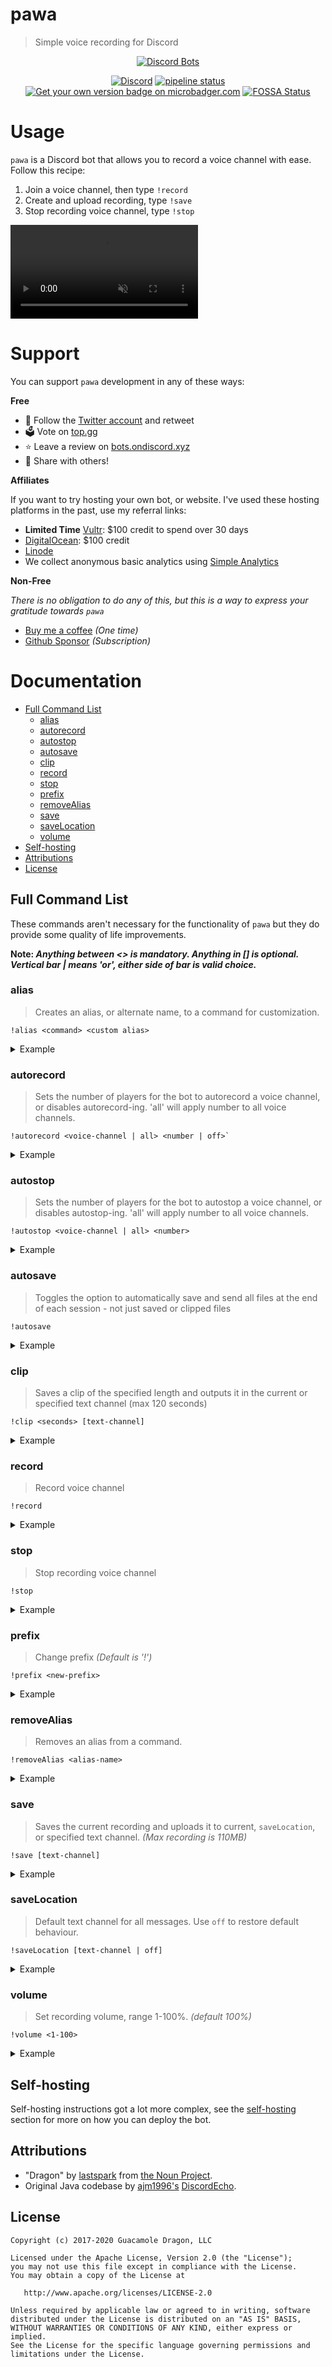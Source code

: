 # pawa
> Simple voice recording for Discord

<div align="center">
  <a href="https://discordbots.org/bot/338897906524225538">
    <img src="https://discordbots.org/api/widget/338897906524225538.png" alt="Discord Bots" />
  </a>

  [![Discord](https://discordapp.com/api/guilds/408795211901173762/widget.png)](https://discord.gg/gkvsNw8)
  [![pipeline status](https://gitlab.com/pawabot/pawa/badges/master/pipeline.svg)](https://gitlab.com/pawabot/pawa/commits/master)
  [![Get your own version badge on microbadger.com](https://images.microbadger.com/badges/version/gdragon/throw-voice.svg)](https://microbadger.com/images/gdragon/throw-voice)
  [![FOSSA Status](https://app.fossa.io/api/projects/git%2Bgitlab.com%2Fpawabot%2Fpawa.svg?type=shield)](https://app.fossa.io/projects/git%2Bgitlab.com%2Fpawabot%2Fpawa?ref=badge_shield)

</div>

# Usage

`pawa` is a Discord bot that allows you to record a voice channel with ease. Follow this recipe:

1. Join a voice channel, then type `!record`
1. Create and upload recording, type `!save`
1. Stop recording voice channel, type `!stop`

<video loop muted controls>
  <source src="./assets/features/pawa-howto.webm" type="video/webm">
  <source src="./assets/features/pawa-howto.mp4" type="video/mp4">
</video>

# Support

You can support `pawa` development in any of these ways:

**Free**

* 🐤 Follow the [Twitter account](https://twitter.com/pawa_bot) and retweet
* 🗳️ Vote on [top.gg](https://top.gg/bot/pawa/vote)
* ⭐ Leave a review on [bots.ondiscord.xyz](https://bots.ondiscord.xyz/bots/338897906524225538)
* 🔄 Share with others!

**Affiliates**

If you want to try hosting your own bot, or website. I've used these hosting platforms in the past, use my referral links:

* **Limited Time** [Vultr](https://www.vultr.com/?ref=8483036-6G): $100 credit to spend over 30 days
* [DigitalOcean](https://m.do.co/c/d2af1fbee897): $100 credit
* [Linode](https://www.linode.com/?r=e655d87b0d382f2922e75de841b2f19d7403e2ca)
* We collect anonymous basic analytics using [Simple Analytics](https://referral.simpleanalytics.com/pawa)

**Non-Free**

_There is no obligation to do any of this, but this is a way to express your gratitude towards `pawa`_

* [Buy me a coffee](https://ko-fi.com/L3L215SZC) _(One time)_
* [Github Sponsor](https://github.com/sponsors/jvtrigueros) _(Subscription)_

<!-- START doctoc generated TOC please keep comment here to allow auto update -->
<!-- DON'T EDIT THIS SECTION, INSTEAD RE-RUN doctoc TO UPDATE -->
# Documentation

- [Full Command List](#full-command-list)
    - [alias](#alias)
    - [autorecord](#autorecord)
    - [autostop](#autostop)
    - [autosave](#autosave)
    - [clip](#clip)
    - [record](#record)
    - [stop](#stop)
    - [prefix](#prefix)
    - [removeAlias](#removealias)
    - [save](#save)
    - [saveLocation](#savelocation)
    - [volume](#volume)
- [Self-hosting](#self-hosting)
- [Attributions](#attributions)
- [License](#license)

<!-- END doctoc generated TOC please keep comment here to allow auto update -->

## Full Command List

These commands aren't necessary for the functionality of `pawa` but they do provide some quality of life improvements.

**Note: _Anything between <> is mandatory. Anything in [] is optional. Vertical bar | means 'or', either side of bar is valid choice._**

### alias
> Creates an alias, or alternate name, to a command for customization.

```
!alias <command> <custom alias>
```
<details>
  <summary>Example</summary>

  ```
  !alias record r
  ```
</details>

### autorecord
> Sets the number of players for the bot to autorecord a voice channel, or disables autorecord-ing. 'all' will apply number to all voice channels.

```
!autorecord <voice-channel | all> <number | off>`
```
<details>
  <summary>Example</summary>

  ```
  !autorecord bot-testing 10
  !autorecord bot-testing off
  !autorecord all 3
  !autorecord all off
  ```
</details>

### autostop
> Sets the number of players for the bot to autostop a voice channel, or disables autostop-ing. 'all' will apply number to all voice channels.    

```
!autostop <voice-channel | all> <number>
```
<details>
  <summary>Example</summary>

  ```
  !autostop bot-testing 10
  !autostop bot-testing off
  !autostop all 3
  !autostop all off
  ```
</details>

### autosave
> Toggles the option to automatically save and send all files at the end of each session - not just saved or clipped files

```
!autosave
```
<details>
  <summary>Example</summary>

  ```
  !autosave
  ```
</details>

### clip
> Saves a clip of the specified length and outputs it in the current or specified text channel (max 120 seconds)

```
!clip <seconds> [text-channel]
```
<details>
  <summary>Example</summary>

  ```
  !clip 10
  !clip 10 bot-testing
  ```
</details>

### record
> Record voice channel

```
!record
```
<details>
  <summary>Example</summary>

  ```
  !record
  ```
</details>

### stop
> Stop recording voice channel

```
!stop
```
<details>
  <summary>Example</summary>

  ```
  !stop
  ```
</details>

### prefix
> Change prefix _(Default is '!')_

```
!prefix <new-prefix>
```
<details>
  <summary>Example</summary>

  ```
  !prefix $
  ```
</details>

### removeAlias
> Removes an alias from a command.

```
!removeAlias <alias-name>
```
<details>
  <summary>Example</summary>

  ```
  !removeAlias r
  ```
</details>

### save
> Saves the current recording and uploads it to current, `saveLocation`, or specified text channel. _(Max recording is 110MB)_

```
!save [text-channel]
```
<details>
  <summary>Example</summary>

  ```
  !save
  !save bot-testing
  ```
</details>

### saveLocation
> Default text channel for all messages. Use `off` to restore default behaviour.

```
!saveLocation [text-channel | off]
```
<details>
  <summary>Example</summary>

  ```
  !saveLocation
  !saveLocation bot-testing
  !saveLocation off
  ```
</details>

### volume
> Set recording volume, range 1-100%. _(default 100%)_

```
!volume <1-100>
```
<details>
<summary>Example</summary>

```
!volume 80
```
</details>

## Self-hosting

Self-hosting instructions got a lot more complex, see the [self-hosting](./docs/self-hosting.md) section for more on how
you can deploy the bot.

## Attributions

- "Dragon" by [lastspark](https://thenounproject.com/lastspark) from [the Noun Project](http://thenounproject.com/).
- Original Java codebase by [ajm1996's](https://github.com/ajm1996) [DiscordEcho](https://github.com/ajm1996/DiscordEcho).

## License

```
Copyright (c) 2017-2020 Guacamole Dragon, LLC

Licensed under the Apache License, Version 2.0 (the "License");
you may not use this file except in compliance with the License.
You may obtain a copy of the License at

   http://www.apache.org/licenses/LICENSE-2.0

Unless required by applicable law or agreed to in writing, software
distributed under the License is distributed on an "AS IS" BASIS,
WITHOUT WARRANTIES OR CONDITIONS OF ANY KIND, either express or implied.
See the License for the specific language governing permissions and
limitations under the License.
```
